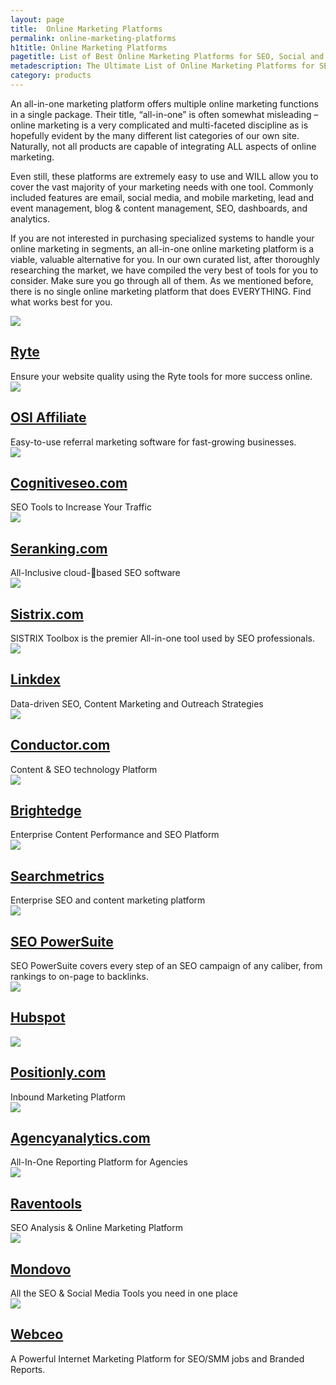 ```yaml
---
layout: page
title:  Online Marketing Platforms
permalink: online-marketing-platforms
h1title: Online Marketing Platforms
pagetitle: List of Best Online Marketing Platforms for SEO, Social and SEM Ads 2019    
metadescription: The Ultimate List of Online Marketing Platforms for SEO, Social and SEM Ads. Updated for 2019. Discover our selection of the best online marketing platforms
category: products
---
```

An all-in-one marketing platform offers multiple online marketing functions in a single package. Their title, “all-in-one” is often somewhat misleading – online marketing is a very complicated and multi-faceted discipline as is hopefully evident by the many different list categories of our own site. Naturally, not all products are capable of integrating ALL aspects of online marketing.

Even still, these platforms are extremely easy to use and WILL allow you to cover the vast majority of your marketing needs with one tool. Commonly included features are email, social media, and mobile marketing, lead and event management, blog & content management, SEO, dashboards, and analytics.

If you are not interested in purchasing specialized systems to handle your online marketing in segments, an all-in-one online marketing platform is a viable, valuable alternative for you. In our own curated list, after thoroughly researching the market, we have compiled the very best of tools for you to consider. Make sure you go through all of them. As we mentioned before, there is no single online marketing platform that does EVERYTHING. Find what works best for you.
<article class="resource">
<div class="resource__thumb"><img  src="/wp-content/uploads/2017/08/ws-analysis-200x200.png"  /></div>
<div class="resource__info">
<h2 class="h2 category-title"><a href="https://en.ryte.com/?ref=curatedseotools.com" target="_blank class=">Ryte</a></h2>
Ensure your website quality using the Ryte tools for more success online.

</div>
</article><article class="resource">
<div class="resource__thumb"><img  src="/wp-content/uploads/2017/07/102133-omnistar-1491329918-482232-200x200.png"  /></div>
<div class="resource__info">
<h2 class="h2 category-title"><a href="http://www.osiaffiliate.com/?ref=curatedseotools.com" target="_blank class=">OSI Affiliate</a></h2>
Easy-to-use referral marketing software for fast-growing businesses.

</div>
</article><article class="resource">
<div class="resource__thumb"><img  src="/wp-content/uploads/2017/07/cognitiveseo-com-200x200.png"  /></div>
<div class="resource__info">
<h2 class="h2 category-title"><a href="https://cognitiveseo.com/?ref=curatedseotools.com" target="_blank class=">Cognitiveseo.com</a></h2>
SEO Tools to Increase Your Traffic

</div>
</article><article class="resource">
<div class="resource__thumb"><img  src="/wp-content/uploads/2017/01/seranking-com-200x200.png"  /></div>
<div class="resource__info">
<h2 class="h2 category-title"><a href="https://seranking.com/?ref=curatedseotools.com" target="_blank class=">Seranking.com</a></h2>
All-Inclusive cloud-based SEO software

</div>
</article><article class="resource">
<div class="resource__thumb"><img  src="/wp-content/uploads/2016/12/sistrix_logo.gif" sizes="(max-width: 200px) 100vw, 200px" srcset="https://curatedseotools.com/wp-content/uploads/2016/12/sistrix_logo.gif 200w, https://curatedseotools.com/wp-content/uploads/2016/12/sistrix_logo-90x90.gif 90w"  /></div>
<div class="resource__info">
<h2 class="h2 category-title"><a href="https://www.sistrix.com/?ref=curatedseotools.com" target="_blank class=">Sistrix.com</a></h2>
SISTRIX Toolbox is the premier All-in-one tool used by SEO professionals.

</div>
</article><article class="resource">
<div class="resource__thumb"><img  src="/wp-content/uploads/2016/12/linkdex-200x200.jpg"  /></div>
<div class="resource__info">
<h2 class="h2 category-title"><a href="https://www.linkdex.com/en-us/?ref=curatedseotools.com" target="_blank class=">Linkdex</a></h2>
Data-driven SEO, Content Marketing and Outreach Strategies

</div>
</article><article class="resource">
<div class="resource__thumb"><img  src="/wp-content/uploads/2016/12/conductor-com-200x200.png"  /></div>
<div class="resource__info">
<h2 class="h2 category-title"><a href="http://www.conductor.com/?ref=curatedseotools.com" target="_blank class=">Conductor.com</a></h2>
Content &amp; SEO technology Platform

</div>
</article><article class="resource">
<div class="resource__thumb"><img  src="/wp-content/uploads/2016/12/brightedge-200x200.jpg" sizes="(max-width: 200px) 100vw, 200px" srcset="https://curatedseotools.com/wp-content/uploads/2016/12/brightedge-200x200.jpg 200w, https://curatedseotools.com/wp-content/uploads/2016/12/brightedge-500x500.jpg 500w, https://curatedseotools.com/wp-content/uploads/2016/12/brightedge-90x90.jpg 90w, https://curatedseotools.com/wp-content/uploads/2016/12/brightedge.jpg 512w"  /></div>
<div class="resource__info">
<h2 class="h2 category-title"><a href="http://www.brightedge.com/?ref=curatedseotools.com" target="_blank class=">Brightedge</a></h2>
Enterprise Content Performance and SEO Platform

</div>
</article><article class="resource">
<div class="resource__thumb"><img  src="/wp-content/uploads/2016/12/searchmetrics-200x200.png"  /></div>
<div class="resource__info">
<h2 class="h2 category-title"><a href="http://www.searchmetrics.com/?ref=curatedseotools.com" target="_blank class=">Searchmetrics</a></h2>
Enterprise SEO and content marketing platform

</div>
</article><article class="resource">
<div class="resource__thumb"><img  src="/wp-content/uploads/2016/12/seo-powersuite-200x200.jpg"  /></div>
<div class="resource__info">
<h2 class="h2 category-title"><a href="http://www.link-assistant.com/?ref=curatedseotools.com" target="_blank class=">SEO PowerSuite</a></h2>
SEO PowerSuite covers every step of an SEO campaign of any caliber, from rankings to on-page to backlinks.

</div>
</article><article class="resource">
<div class="resource__thumb"><img  src="/wp-content/uploads/2016/12/hubspot-200x200.jpg" sizes="(max-width: 200px) 100vw, 200px" srcset="https://curatedseotools.com/wp-content/uploads/2016/12/hubspot-200x200.jpg 200w, https://curatedseotools.com/wp-content/uploads/2016/12/hubspot-500x500.jpg 500w, https://curatedseotools.com/wp-content/uploads/2016/12/hubspot-90x90.jpg 90w, https://curatedseotools.com/wp-content/uploads/2016/12/hubspot.jpg 512w"  /></div>
<div class="resource__info">
<h2 class="h2 category-title"><a href="https://www.hubspot.com/?ref=curatedseotools.com" target="_blank class=">Hubspot</a></h2>
</div>
</article><article class="resource">
<div class="resource__thumb"><img  src="/wp-content/uploads/2016/12/positionly-com-200x200.gif"  /></div>
<div class="resource__info">
<h2 class="h2 category-title"><a href="https://positionly.com/?ref=curatedseotools.com" target="_blank class=">Positionly.com</a></h2>
Inbound Marketing Platform

</div>
</article><article class="resource">
<div class="resource__thumb"><img  src="/wp-content/uploads/2016/12/agencyanalytics-com-200x200.png"  /></div>
<div class="resource__info">
<h2 class="h2 category-title"><a href="https://agencyanalytics.com/?ref=curatedseotools.com" target="_blank class=">Agencyanalytics.com</a></h2>
All-In-One Reporting Platform for Agencies

</div>
</article><article class="resource">
<div class="resource__thumb"><img  src="/wp-content/uploads/2016/12/raventools-200x200.png"  /></div>
<div class="resource__info">
<h2 class="h2 category-title"><a href="https://raventools.com/?ref=curatedseotools.com" target="_blank class=">Raventools</a></h2>
SEO Analysis &amp; Online Marketing Platform

</div>
</article><article class="resource">
<div class="resource__thumb"><img  src="/wp-content/uploads/2016/12/mondovo-200x200.jpg"  /></div>
<div class="resource__info">
<h2 class="h2 category-title"><a href="https://www.mondovo.com/?ref=curatedseotools.com" target="_blank class=">Mondovo</a></h2>
All the SEO &amp; Social Media Tools you need in one place

</div>
</article><article class="resource">
<div class="resource__thumb"><img  src="/wp-content/uploads/2016/12/webceo-200x200.png"  /></div>
<div class="resource__info">
<h2 class="h2 category-title"><a href="https://www.webceo.com/?ref=curatedseotools.com" target="_blank class=">Webceo</a></h2>
A Powerful Internet Marketing Platform for SEO/SMM jobs and Branded Reports.

</div>
</article>
